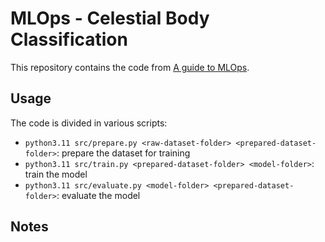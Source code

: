 # MLOps - Celestial Body Classification

This repository contains the code from
[A guide to MLOps](https://swiss-ai-center.github.io/a-guide-to-mlops/).

## Usage

The code is divided in various scripts:

- `python3.11 src/prepare.py <raw-dataset-folder> <prepared-dataset-folder>`: prepare the dataset for training
- `python3.11 src/train.py <prepared-dataset-folder> <model-folder>`: train the model
- `python3.11 src/evaluate.py <model-folder> <prepared-dataset-folder>`: evaluate the model

## Notes
<!-- Enter your notes below -->